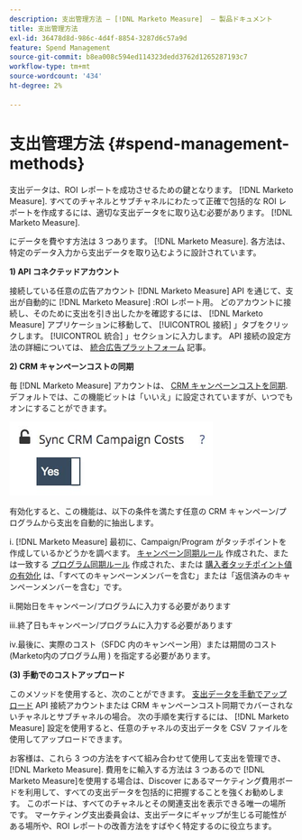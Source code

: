```yaml
---
description: 支出管理方法 — [!DNL Marketo Measure]  — 製品ドキュメント
title: 支出管理方法
exl-id: 36478d8d-986c-4d4f-8854-3287d6c57a9d
feature: Spend Management
source-git-commit: b8ea008c594ed114323dedd3762d1265287193c7
workflow-type: tm+mt
source-wordcount: '434'
ht-degree: 2%

---
```


# 支出管理方法 {#spend-management-methods}

支出データは、ROI レポートを成功させるための鍵となります。 [!DNL Marketo Measure]. すべてのチャネルとサブチャネルにわたって正確で包括的な ROI レポートを作成するには、適切な支出データをに取り込む必要があります。 [!DNL Marketo Measure].

にデータを費やす方法は 3 つあります。 [!DNL Marketo Measure]. 各方法は、特定のデータ入力から支出データを取り込むように設計されています。

**1) API コネクテッドアカウント**

接続している任意の広告アカウント [!DNL Marketo Measure] API を通じて、支出が自動的に [!DNL Marketo Measure] :ROI レポート用。 どのアカウントに接続し、そのために支出を引き出したかを確認するには、 [!DNL Marketo Measure] アプリケーションに移動して、 [!UICONTROL 接続] 」タブをクリックします。 [!UICONTROL 統合] 」セクションに入力します。 API 接続の設定方法の詳細については、 [統合広告プラットフォーム](/help/api-connections/utilizing-marketo-measures-api-connections/integrated-ad-platforms.md#how-to-connect-ad-platforms) 記事。

**2) CRM キャンペーンコストの同期**

毎 [!DNL Marketo Measure] アカウントは、 [CRM キャンペーンコストを同期](/help/marketing-spend/spend-management/crm-campaign-costs.md#availability). デフォルトでは、この機能ビットは「いいえ」に設定されていますが、いつでもオンにすることができます。

![](assets/spend-management-methods-1.png)

有効化すると、この機能は、以下の条件を満たす任意の CRM キャンペーン/プログラムから支出を自動的に抽出します。

i. [!DNL Marketo Measure] 最初に、Campaign/Program がタッチポイントを作成しているかどうかを調べます。 [キャンペーン同期ルール](/help/channel-tracking-and-setup/offline-channels/custom-campaign-sync.md) 作成された、または一致する [プログラム同期ルール](/help/marketo-measure-and-marketo/marketo-measure-integrations-with-marketo/marketo-engage-programs-integration.md) 作成された、または [購入者タッチポイント値の有効化](/help/channel-tracking-and-setup/offline-channels/legacy-processes/syncing-offline-campaigns.md#how-to-create-a-campaign-and-sync-buyer-touchpoints) は、「すべてのキャンペーンメンバーを含む」または「返信済みのキャンペーンメンバーを含む」です。

ii.開始日をキャンペーン/プログラムに入力する必要があります

iii.終了日もキャンペーン/プログラムに入力する必要があります

iv.最後に、実際のコスト（SFDC 内のキャンペーン用）または期間のコスト (Marketo内のプログラム用 ) を指定する必要があります。

**(3) 手動でのコストアップロード**

このメソッドを使用すると、次のことができます。 [支出データを手動でアップロード](/help/marketing-spend/spend-management/marketing-channel-costs.md#uploading-marketing-costs) API 接続アカウントまたは CRM キャンペーンコスト同期でカバーされないチャネルとサブチャネルの場合。 次の手順を実行するには、 [!DNL Marketo Measure] 設定を使用すると、任意のチャネルの支出データを CSV ファイルを使用してアップロードできます。

お客様は、これら 3 つの方法をすべて組み合わせて使用して支出を管理でき、 [!DNL Marketo Measure]. 費用をに輸入する方法は 3 つあるので [!DNL Marketo Measure]を使用する場合は、Discover にあるマーケティング費用ボードを利用して、すべての支出データを包括的に把握することを強くお勧めします。 このボードは、すべてのチャネルとその関連支出を表示できる唯一の場所です。 マーケティング支出委員会は、支出データにギャップが生じる可能性がある場所や、ROI レポートの改善方法をすばやく特定するのに役立ちます。
